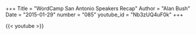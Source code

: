 +++
Title = "WordCamp San Antonio Speakers Recap"
Author = "Alan Bush"
Date = "2015-01-29"
number = "085"
youtube_id = "Nb3zUQ4uF0k"
+++

{{< youtube >}}
